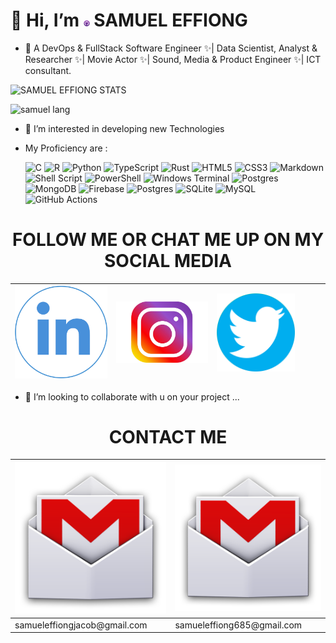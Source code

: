 # 👋 Hi, I’m <a href = "https://github.com/samueleffiongjacob"><img src="assets\samueleffiong  github.png" alt="samueleffiong github" style="height:2%;width: 2%"></a> SAMUEL EFFIONG

- 🌱 A DevOps & FullStack Software Engineer ✨| Data Scientist, Analyst & Researcher ✨| Movie Actor ✨| Sound, Media & Product Engineer ✨| ICT consultant.
<!---fist table image---->

![SAMUEL EFFIONG STATS](https://github-readme-stats-khucr7l2q-samueleffiongjacob.vercel.app/api?username=samueleffiongjacob&show_icons=true&theme=radical)

![samuel lang]( https://github-readme-stats-khucr7l2q-samueleffiongjacob.vercel.app/api/top-langs/?username=samueleffiongjacob&layout=compact)

- 👀 I’m interested in developing new Technologies
- My Proficiency are :
  
  ![C](https://img.shields.io/badge/c-%2300599C.svg?style=for-the-badge&logo=c&logoColor=white)
  ![R](https://img.shields.io/badge/r-%23276DC3.svg?style=for-the-badge&logo=r&logoColor=white)
  ![Python](https://img.shields.io/badge/python-3670A0?style=for-the-badge&logo=python&logoColor=ffdd54)
  ![TypeScript](https://img.shields.io/badge/typescript-%23007ACC.svg?style=for-the-badge&logo=typescript&logoColor=white)
  ![Rust](https://img.shields.io/badge/rust-%23000000.svg?style=for-the-badge&logo=rust&logoColor=white)
  ![HTML5](https://img.shields.io/badge/html5-%23E34F26.svg?style=for-the-badge&logo=html5&logoColor=white)
  ![CSS3](https://img.shields.io/badge/css3-%231572B6.svg?style=for-the-badge&logo=css3&logoColor=white)
  ![Markdown](https://img.shields.io/badge/markdown-%23000000.svg?style=for-the-badge&logo=markdown&logoColor=white)
  ![Shell Script](https://img.shields.io/badge/shell_script-%23121011.svg?style=for-the-badge&logo=gnu-bash&logoColor=white)
  ![PowerShell](https://img.shields.io/badge/PowerShell-%235391FE.svg?style=for-the-badge&logo=powershell&logoColor=white)
  ![Windows Terminal](https://img.shields.io/badge/Windows%20Terminal-%234D4D4D.svg?style=for-the-badge&logo=windows-terminal&logoColor=white)
  ![Postgres](https://img.shields.io/badge/postgres-%23316192.svg?style=for-the-badge&logo=postgresql&logoColor=white)
  ![MongoDB](https://img.shields.io/badge/MongoDB-%234ea94b.svg?style=for-the-badge&logo=mongodb&logoColor=white)
  ![Firebase](https://img.shields.io/badge/Firebase-039BE5?style=for-the-badge&logo=Firebase&logoColor=white)
  ![Postgres](https://img.shields.io/badge/postgres-%23316192.svg?style=for-the-badge&logo=postgresql&logoColor=white)
  ![SQLite](https://img.shields.io/badge/sqlite-%2307405e.svg?style=for-the-badge&logo=sqlite&logoColor=white)
  ![MySQL](https://img.shields.io/badge/mysql-%2300f.svg?style=for-the-badge&logo=mysql&logoColor=white)
  ![GitHub Actions](https://img.shields.io/badge/github%20actions-%232671E5.svg?style=for-the-badge&logo=githubactions&logoColor=white)

<h1 style="text-align: center;"> FOLLOW ME OR CHAT ME UP ON MY SOCIAL MEDIA  </h1>
<table style="width:100%;height: 100%">
  <thead>
       <tr class="table heading">
        <th style="width: 35%"><a href="https://www.linkedin.com/in/samuel-effiong-jacob-9467a1175/"><img src="assets\samueleffiong  linkind.png" alt="samueleffiong linkind" style="height:100%;width: 100%"></a></th>
        <th style="width: 35%"><a href="https://www.instagram.com/samueleffiong0/"><img src="assets\samueleffiong  instergram.png" alt="samueleffiong  instergram" style="height:100%;width: 100%"></a></th>
        <th style="width: 35%"><a href="https://twitter.com/samueleffiong_"><img src="assets\samueleffiong twitter.png" alt="samueleffiong twitter" style="height:100%;width: 100%"></a></th>
        <th style="width: 35%"><a href="https://www.instagram.com/samueleffiong_official/"><img src="assets\samueleffiong  instergram.png" alt="samueleffiong  instergram" style="height:100%;width: 100%"></a></th>
        <th style="width: 35%"><a href="https://www.facebook.com/samueleffiong.jacob/"><img src="assets\samueleffiong facebook.png" alt="samueleffiong facebook" style="height:100%;width: 100%"></a></th>
        <th style="width: 35%"><a href="https://www.instagram.com/effiongsamuel/"><img src="assets\samueleffiong  instergram.png" alt="samueleffiong  instergram" style="height:100%;width: 100%"></a></th>
      </tr>
  </thead>
</table>

- 💞️ I’m looking to collaborate with u on your project ...

<h1 style="text-align: center;"> CONTACT ME </h1>
<!--- new table--->
<table>
  <thead>
      <th style="width: 35%"><img src="assets\samueleffiong email.png" alt="samueleffiong email" style="height:100%;width: 100%"></th>
         <th style="width: 35%"><img src="assets\samueleffiong email.png" alt="samueleffiong email" style="height:100%;width: 100%"></th>
  </thead>
  <tbody>
        <td> samueleffiongjacob@gmail.com </td>
        <td> samueleffiong685@gmail.com</td>
  </tbody>
</table>
<!---
samueleffiongjacob/samueleffiongjacob is a ✨ special ✨ repository because its `README.md` (this file) appears on your GitHub profile.
You can click the Preview link to take a look at your changes.
// OLD TWITTER ACCOUNT WITH GMAIL samueleffiongjacob@gmail.com
<th style="width: 35%"><a href="https://twitter.com/SamuelEFFIONG01"><img src="samueleffiong twitter.png" alt="samueleffiong twitter" style="height:100%;width: 100%"></a> ^OLD TWITTER ~SUPPENDED ACCOUNT</th>
--->
